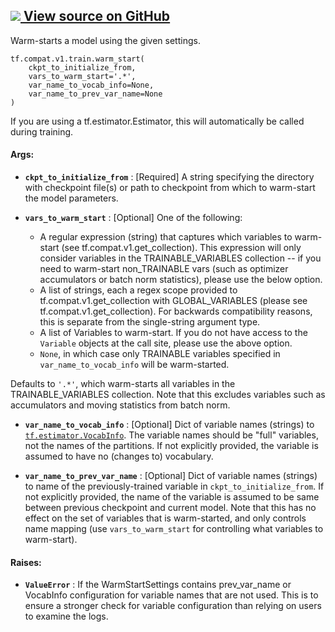 [ ![](https://tensorflow.google.cn/images/GitHub-Mark-32px.png) View source on
GitHub
](https://github.com/tensorflow/tensorflow/blob/r2.0/tensorflow/python/training/warm_starting_util.py#L411-L550)  
---  
  
Warm-starts a model using the given settings.

    
    
    tf.compat.v1.train.warm_start(
        ckpt_to_initialize_from,
        vars_to_warm_start='.*',
        var_name_to_vocab_info=None,
        var_name_to_prev_var_name=None
    )
    

If you are using a tf.estimator.Estimator, this will automatically be called
during training.

#### Args:

  * **`ckpt_to_initialize_from`** : [Required] A string specifying the directory with checkpoint file(s) or path to checkpoint from which to warm-start the model parameters.
  * **`vars_to_warm_start`** : [Optional] One of the following:

    * A regular expression (string) that captures which variables to warm-start (see tf.compat.v1.get_collection). This expression will only consider variables in the TRAINABLE_VARIABLES collection -- if you need to warm-start non_TRAINABLE vars (such as optimizer accumulators or batch norm statistics), please use the below option.
    * A list of strings, each a regex scope provided to tf.compat.v1.get_collection with GLOBAL_VARIABLES (please see tf.compat.v1.get_collection). For backwards compatibility reasons, this is separate from the single-string argument type.
    * A list of Variables to warm-start. If you do not have access to the `Variable` objects at the call site, please use the above option.
    * `None`, in which case only TRAINABLE variables specified in `var_name_to_vocab_info` will be warm-started.

Defaults to `'.*'`, which warm-starts all variables in the TRAINABLE_VARIABLES
collection. Note that this excludes variables such as accumulators and moving
statistics from batch norm.

  * **`var_name_to_vocab_info`** : [Optional] Dict of variable names (strings) to [`tf.estimator.VocabInfo`](https://tensorflow.google.cn/api_docs/python/tf/estimator/VocabInfo). The variable names should be "full" variables, not the names of the partitions. If not explicitly provided, the variable is assumed to have no (changes to) vocabulary.

  * **`var_name_to_prev_var_name`** : [Optional] Dict of variable names (strings) to name of the previously-trained variable in `ckpt_to_initialize_from`. If not explicitly provided, the name of the variable is assumed to be same between previous checkpoint and current model. Note that this has no effect on the set of variables that is warm-started, and only controls name mapping (use `vars_to_warm_start` for controlling what variables to warm-start).

#### Raises:

  * **`ValueError`** : If the WarmStartSettings contains prev_var_name or VocabInfo configuration for variable names that are not used. This is to ensure a stronger check for variable configuration than relying on users to examine the logs.

